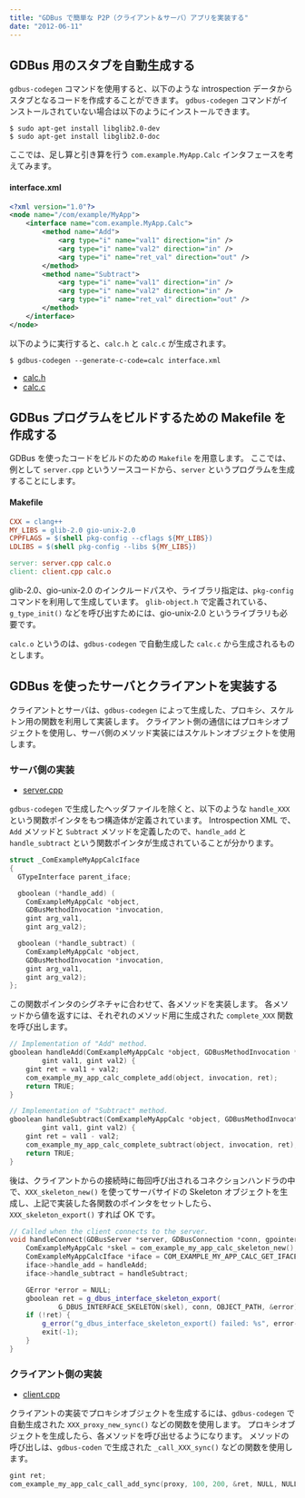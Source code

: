 ```yaml
---
title: "GDBus で簡単な P2P（クライアント＆サーバ）アプリを実装する"
date: "2012-06-11"
---
```


GDBus 用のスタブを自動生成する
----

`gdbus-codegen` コマンドを使用すると、以下のような introspection データからスタブとなるコードを作成することができます。
`gdbus-codegen` コマンドがインストールされていない場合は以下のようにインストールできます。

```
$ sudo apt-get install libglib2.0-dev
$ sudo apt-get install libglib2.0-doc
```

ここでは、足し算と引き算を行う `com.example.MyApp.Calc` インタフェースを考えてみます。

#### interface.xml

```xml
<?xml version="1.0"?>
<node name="/com/example/MyApp">
    <interface name="com.example.MyApp.Calc">
        <method name="Add">
            <arg type="i" name="val1" direction="in" />
            <arg type="i" name="val2" direction="in" />
            <arg type="i" name="ret_val" direction="out" />
        </method>
        <method name="Subtract">
            <arg type="i" name="val1" direction="in" />
            <arg type="i" name="val2" direction="in" />
            <arg type="i" name="ret_val" direction="out" />
        </method>
    </interface>
</node>
```

以下のように実行すると、`calc.h` と `calc.c` が生成されます。

```
$ gdbus-codegen --generate-c-code=calc interface.xml
```

* [calc.h](./gdbus/calc.h)
* [calc.c](./gdbus/calc.c)


GDBus プログラムをビルドするための Makefile を作成する
----

GDBus を使ったコードをビルドのための `Makefile` を用意します。
ここでは、例として `server.cpp` というソースコードから、`server` というプログラムを生成することにします。

#### Makefile

```makefile
CXX = clang++
MY_LIBS = glib-2.0 gio-unix-2.0
CPPFLAGS = $(shell pkg-config --cflags ${MY_LIBS})
LDLIBS = $(shell pkg-config --libs ${MY_LIBS})

server: server.cpp calc.o
client: client.cpp calc.o
```

glib-2.0、gio-unix-2.0 のインクルードパスや、ライブラリ指定は、`pkg-config` コマンドを利用して生成しています。
`glib-object.h` で定義されている、`g_type_init()` などを呼び出すためには、gio-unix-2.0 というライブラリも必要です。

`calc.o` というのは、`gdbus-codegen` で自動生成した `calc.c` から生成されるものとします。


GDBus を使ったサーバとクライアントを実装する
----

クライアントとサーバは、`gdbus-codegen` によって生成した、プロキシ、スケルトン用の関数を利用して実装します。
クライアント側の通信にはプロキシオブジェクトを使用し、サーバ側のメソッド実装にはスケルトンオブジェクトを使用します。

### サーバ側の実装

* [server.cpp](./gdbus/server.cpp)

`gdbus-codegen` で生成したヘッダファイルを除くと、以下のような `handle_XXX` という関数ポインタをもつ構造体が定義されています。
Introspection XML で、`Add` メソッドと `Subtract` メソッドを定義したので、`handle_add` と `handle_subtract` という関数ポインタが生成されていることが分かります。

```cpp
struct _ComExampleMyAppCalcIface
{
  GTypeInterface parent_iface;

  gboolean (*handle_add) (
    ComExampleMyAppCalc *object,
    GDBusMethodInvocation *invocation,
    gint arg_val1,
    gint arg_val2);

  gboolean (*handle_subtract) (
    ComExampleMyAppCalc *object,
    GDBusMethodInvocation *invocation,
    gint arg_val1,
    gint arg_val2);
};
```

この関数ポインタのシグネチャに合わせて、各メソッドを実装します。
各メソッドから値を返すには、それぞれのメソッド用に生成された `complete_XXX` 関数を呼び出します。

```cpp
// Implementation of "Add" method.
gboolean handleAdd(ComExampleMyAppCalc *object, GDBusMethodInvocation *invocation,
        gint val1, gint val2) {
    gint ret = val1 + val2;
    com_example_my_app_calc_complete_add(object, invocation, ret);
    return TRUE;
}

// Implementation of "Subtract" method.
gboolean handleSubtract(ComExampleMyAppCalc *object, GDBusMethodInvocation *invocation,
        gint val1, gint val2) {
    gint ret = val1 - val2;
    com_example_my_app_calc_complete_subtract(object, invocation, ret);
    return TRUE;
}
```

後は、クライアントからの接続時に毎回呼び出されるコネクションハンドラの中で、`XXX_skeleton_new()` を使ってサーバサイドの Skeleton オブジェクトを生成し、上記で実装した各関数のポインタをセットしたら、`XXX_skeleton_export()` すれば OK です。

```cpp
// Called when the client connects to the server.
void handleConnect(GDBusServer *server, GDBusConnection *conn, gpointer data) {
    ComExampleMyAppCalc *skel = com_example_my_app_calc_skeleton_new();
    ComExampleMyAppCalcIface *iface = COM_EXAMPLE_MY_APP_CALC_GET_IFACE(skel);
    iface->handle_add = handleAdd;
    iface->handle_subtract = handleSubtract;

    GError *error = NULL;
    gboolean ret = g_dbus_interface_skeleton_export(
            G_DBUS_INTERFACE_SKELETON(skel), conn, OBJECT_PATH, &error);
    if (!ret) {
        g_error("g_dbus_interface_skeleton_export() failed: %s", error->message);
        exit(-1);
    }
}
```

### クライアント側の実装

* [client.cpp](./gdbus/client.cpp)

クライアントの実装でプロキシオブジェクトを生成するには、`gdbus-codegen` で自動生成された `XXX_proxy_new_sync()` などの関数を使用します。
プロキシオブジェクトを生成したら、各メソッドを呼び出せるようになります。
メソッドの呼び出しは、`gdbus-coden` で生成された `_call_XXX_sync()` などの関数を使用します。

```cpp
gint ret;
com_example_my_app_calc_call_add_sync(proxy, 100, 200, &ret, NULL, NULL);
```

